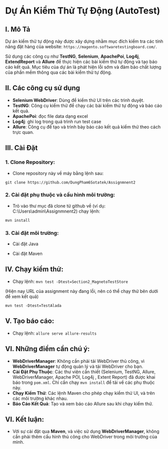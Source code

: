 # Dự Án Kiểm Thử Tự Động (AutoTest)

## I. Mô Tả
Dự án kiểm thử tự động này được xây dựng nhằm mục đích kiểm tra các tính năng đặt hàng của website: `https://magento.softwaretestingboard.com/`.

Sử dụng các công cụ như **TestNG**, **Selenium**, **ApachePoi**, **Log4j**, **ExtendReport** và **Allure** để thực hiện các bài kiểm thử tự động và tạo báo cáo kết quả.
Mục tiêu của dự án là phát hiện lỗi sớm và đảm bảo chất lượng của phần mềm thông qua các bài kiểm thử tự động.

## II. Các công cụ sử dụng
- **Selenium WebDriver**: Dùng để kiểm thử UI trên các trình duyệt.
- **TestNG**: Công cụ kiểm thử để chạy các bài kiểm thử tự động và báo cáo kết quả.
- **ApachePoi**: đọc file data dạng excel
- **Log4j**: ghi log trong quá trình run test case
- **Allure**: Công cụ để tạo và trình bày báo cáo kết quả kiểm thử theo cách trực quan.

## III. Cài Đặt

### 1. Clone Repository:
- Clone repository này về máy bằng lệnh sau:

`git clone https://github.com/DungPham6Sotatek/Assignmnent2`

### 2. Cài đặt phụ thuộc và cấu hình môi trường: 
- Trỏ vào thư mục đã clone từ github về (ví dụ: C:\Users\admin\Assignmnent2) chạy lệnh:

`mvn install`

### 3. Cài đặt môi trường:
 - Cài đặt Java

 - Cài đặt Maven

## IV. Chạy kiểm thử:
- Chạy lệnh:
`mvn test -Dtest=Section2_MagnetoTestStore`

(Hiện nay URL của assignment này đang lỗi, nên có thể chạy thử bên dưới để xem kết quả)

`mvn test -Dtest=TestAlada`


## V. Tạo báo cáo:
- Chạy lệnh:
`allure serve allure-results`

## VI. Những điểm cần chú ý:
- **WebDriverManager**: Không cần phải tải WebDriver thủ công, vì **WebDriverManager** tự động quản lý và tải WebDriver cho bạn.
- **Cài Đặt Phụ Thuộc**: Các thư viện cần thiết (Selenium, TestNG, Allure, WebDriverManager, Apache POI, Log4j , Extent Report) đã được khai báo trong `pom.xml`. Chỉ cần chạy `mvn install` để tải về các phụ thuộc này.
- **Chạy Kiểm Thử**: Các lệnh Maven cho phép chạy kiểm thử UI, và trên các môi trường khác nhau.
- **Báo Cáo Kết Quả**: Tạo và xem báo cáo Allure sau khi chạy kiểm thử.

## VI. Kết luận:
- Với sự cài đặt qua **Maven**, và việc sử dụng **WebDriverManager**, không cần phải thêm cấu hình thủ công cho WebDriver trong môi trường của mình.

